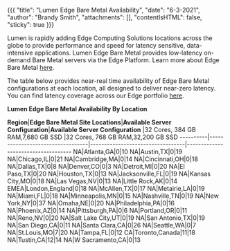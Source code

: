{{{
  "title": "Lumen Edge Bare Metal Availability",
  "date": "6-3-2021",
  "author": "Brandy Smith",
  "attachments": [],
  "contentIsHTML": false,
  "sticky": true
}}}

Lumen is rapidly adding Edge Computing Solutions locations across the globe to provide performance and speed for latency sensitive, data-intensive applications.
Lumen Edge Bare Metal provides low-latency on-demand Bare Metal servers via the Edge Platform.
Learn more about Edge Bare Metal [here](/edge-computing-solutions/edge-bare-metal/).

The table below provides near-real time availability of Edge Bare Metal configurations at each location, all designed to deliver near-zero latency.
You can find latency coverage across our Edge portfolio [here](https://www.lumen.com/en-us/solutions/edge-computing.html#edge-computing-map).

**Lumen Edge Bare Metal Availability By Location**

**Region**|**Edge Bare Metal Site Locations**|**Available Server Configuration**|**Available Server Configuration**
                                             |32 Cores, 384 GB RAM,7,680 GB SSD |32 Cores, 768 GB RAM,32,200 GB SSD
----------|----------------------------------|----------------------------------|------------------------------------
NA|Atlanta,GA|0|10
NA|Austin,TX|0|19
NA|Chicago,IL|0|21
NA|Cambridge,MA|0|14
NA|Cincinnati,OH|0|18
NA|Dallas,TX|0|8
NA|Denver,CO|0|3
NA|Detroit,MI|0|20
NA|El Paso,TX|0|20
NA|Houston,TX|0|13
NA|Jacksonville,FL|0|19
NA|Kansas City,MO|0|18
NA|Las Vegas,NV|0|13
NA|Little Rock,AK|0|14
EMEA|London,England|0|18
NA|McAllen,TX|0|17
NA|Metairie,LA|0|19
NA|Miami,FL|0|18
NA|Minneapolis,MN|0|15
NA|Nashville,TN|0|19
NA|New York,NY|0|37
NA|Omaha,NE|0|20
NA|Philadelphia,PA|0|16
NA|Phoenix,AZ|0|14
NA|Pittsburgh,PA|0|6
NA|Portland,OR|0|11
NA|Reno,NV|0|20
NA|Salt Lake City,UT|0|19
NA|San Antonio,TX|0|19
NA|San Diego,CA|0|11
NA|Santa Clara,CA|0|26
NA|Seattle,WA|0|7
NA|St.Louis,MO|7|20
NA|Tampa,FL|0|12
CA|Toronto,Canada|11|18
NA|Tustin,CA|12|14
NA|W Sacramento,CA|0|13
